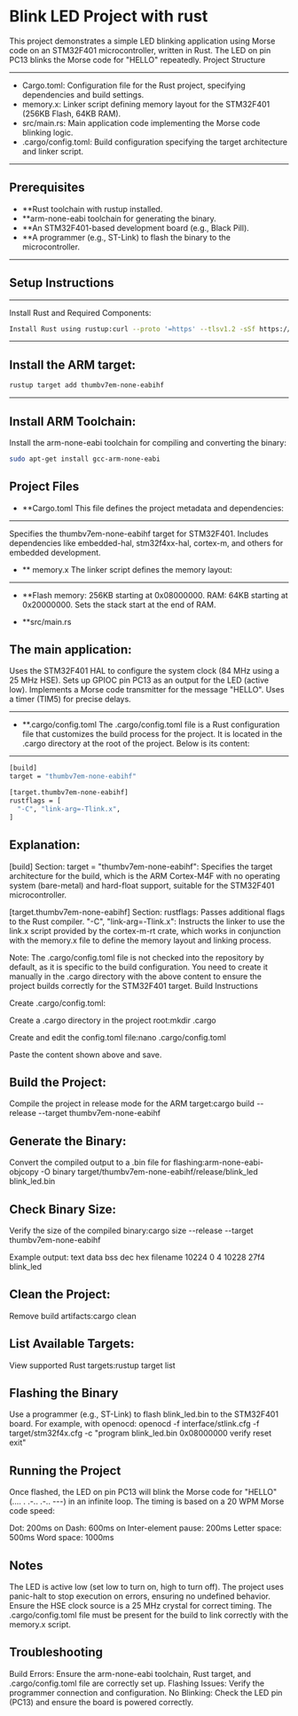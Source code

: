 # Blink LED Project with rust
This project demonstrates a simple LED blinking application using Morse code on an STM32F401 microcontroller, written in Rust. The LED on pin PC13 blinks the Morse code for "HELLO" repeatedly.
Project Structure

---

- Cargo.toml: Configuration file for the Rust project, specifying dependencies and build settings.
- memory.x: Linker script defining memory layout for the STM32F401 (256KB Flash, 64KB RAM).
- src/main.rs: Main application code implementing the Morse code blinking logic.
- .cargo/config.toml: Build configuration specifying the target architecture and linker script.

--- 

## Prerequisites

- **Rust toolchain with rustup installed.
- **arm-none-eabi toolchain for generating the binary.
- **An STM32F401-based development board (e.g., Black Pill).
- **A programmer (e.g., ST-Link) to flash the binary to the microcontroller.

---

## Setup Instructions

---

Install Rust and Required Components:

```bash
Install Rust using rustup:curl --proto '=https' --tlsv1.2 -sSf https://sh.rustup.rs | sh
```

---

## Install the ARM target:

```bash
rustup target add thumbv7em-none-eabihf
```
---

## Install ARM Toolchain:

Install the arm-none-eabi toolchain for compiling and converting the binary:

```bash
sudo apt-get install gcc-arm-none-eabi
```

## Project Files

- **Cargo.toml
This file defines the project metadata and dependencies:

---

Specifies the thumbv7em-none-eabihf target for STM32F401.
Includes dependencies like embedded-hal, stm32f4xx-hal, cortex-m, and others for embedded development.

- ** memory.x
The linker script defines the memory layout:

---
- **Flash memory: 256KB starting at 0x08000000.
RAM: 64KB starting at 0x20000000.
Sets the stack start at the end of RAM.

- **src/main.rs
## The main application:

Uses the STM32F401 HAL to configure the system clock (84 MHz using a 25 MHz HSE).
Sets up GPIOC pin PC13 as an output for the LED (active low).
Implements a Morse code transmitter for the message "HELLO".
Uses a timer (TIM5) for precise delays.

---

- **.cargo/config.toml
The .cargo/config.toml file is a Rust configuration file that customizes the build process for the project. It is located in the .cargo directory at the root of the project. Below is its content:

---

```bash
[build]
target = "thumbv7em-none-eabihf"

[target.thumbv7em-none-eabihf]
rustflags = [
  "-C", "link-arg=-Tlink.x",
]
```

## Explanation:

[build] Section:
target = "thumbv7em-none-eabihf": Specifies the target architecture for the build, which is the ARM Cortex-M4F with no operating system (bare-metal) and hard-float support, suitable for the STM32F401 microcontroller.


[target.thumbv7em-none-eabihf] Section:
rustflags: Passes additional flags to the Rust compiler.
"-C", "link-arg=-Tlink.x": Instructs the linker to use the link.x script provided by the cortex-m-rt crate, which works in conjunction with the memory.x file to define the memory layout and linking process.



Note: The .cargo/config.toml file is not checked into the repository by default, as it is specific to the build configuration. You need to create it manually in the .cargo directory with the above content to ensure the project builds correctly for the STM32F401 target.
Build Instructions

Create .cargo/config.toml:

Create a .cargo directory in the project root:mkdir .cargo


Create and edit the config.toml file:nano .cargo/config.toml


Paste the content shown above and save.


## Build the Project:

Compile the project in release mode for the ARM target:cargo build --release --target thumbv7em-none-eabihf


## Generate the Binary:

Convert the compiled output to a .bin file for flashing:arm-none-eabi-objcopy -O binary target/thumbv7em-none-eabihf/release/blink_led blink_led.bin


## Check Binary Size:

Verify the size of the compiled binary:cargo size --release --target thumbv7em-none-eabihf

Example output:   text    data     bss     dec     hex filename
  10224       0       4   10228    27f4 blink_led


## Clean the Project:

Remove build artifacts:cargo clean


## List Available Targets:

View supported Rust targets:rustup target list



## Flashing the Binary
Use a programmer (e.g., ST-Link) to flash blink_led.bin to the STM32F401 board. For example, with openocd:
openocd -f interface/stlink.cfg -f target/stm32f4x.cfg -c "program blink_led.bin 0x08000000 verify reset exit"

## Running the Project
Once flashed, the LED on pin PC13 will blink the Morse code for "HELLO" (.... . .-.. .-.. ---) in an infinite loop. The timing is based on a 20 WPM Morse code speed:

Dot: 200ms on
Dash: 600ms on
Inter-element pause: 200ms
Letter space: 500ms
Word space: 1000ms

## Notes

The LED is active low (set low to turn on, high to turn off).
The project uses panic-halt to stop execution on errors, ensuring no undefined behavior.
Ensure the HSE clock source is a 25 MHz crystal for correct timing.
The .cargo/config.toml file must be present for the build to link correctly with the memory.x script.

## Troubleshooting

Build Errors: Ensure the arm-none-eabi toolchain, Rust target, and .cargo/config.toml file are correctly set up.
Flashing Issues: Verify the programmer connection and configuration.
No Blinking: Check the LED pin (PC13) and ensure the board is powered correctly.

